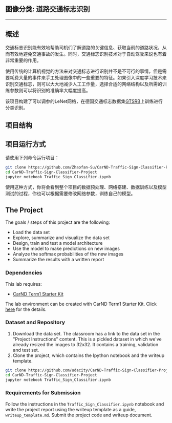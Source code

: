 ## 图像分类: 道路交通标志识别

---

概述
---

交通标志识别能有效地帮助司机们了解道路的关键信息、获取当前的道路状况，从而有效地避免交通事故的发生。同时，交通标志识别技术对于自动驾驶来说也有着非常重要的作用。

使用传统的计算机视觉的方法来对交通标志进行识别并不是不可行的事情，但是需要耗费大量的事件来手工处理图像中的一些重要的特征。如果引入深度学习技术来识别交通标志，则可以大大地减少人工工作量，选择合适的网络结构以及所需的训练参数则可以将识别的准确率大幅度提高。

该项目构建了可以调参的LeNet网络，在德国交通标志数据集[GTSRB](http://benchmark.ini.rub.de/?section=gtsrb&subsection=dataset)上训练进行分类识别。

项目结构
---


项目运行方式
---

请使用下列命令运行项目：
```sh
git clone https://github.com/Zhaofan-Su/CarND-Traffic-Sign-Classifier-Project.git
cd CarND-Traffic-Sign-Classifier-Project
jupyter notebook Traffic_Sign_Classifier.ipynb
```
使用这种方式，你将会看到整个项目的数据预处理、网络搭建、数据训练以及模型测试的过程，你也可以根据需要修改网络参数，训练自己的模型。


The Project
---
The goals / steps of this project are the following:
* Load the data set
* Explore, summarize and visualize the data set
* Design, train and test a model architecture
* Use the model to make predictions on new images
* Analyze the softmax probabilities of the new images
* Summarize the results with a written report

### Dependencies
This lab requires:

* [CarND Term1 Starter Kit](https://github.com/udacity/CarND-Term1-Starter-Kit)

The lab environment can be created with CarND Term1 Starter Kit. Click [here](https://github.com/udacity/CarND-Term1-Starter-Kit/blob/master/README.md) for the details.

### Dataset and Repository

1. Download the data set. The classroom has a link to the data set in the "Project Instructions" content. This is a pickled dataset in which we've already resized the images to 32x32. It contains a training, validation and test set.
2. Clone the project, which contains the Ipython notebook and the writeup template.
```sh
git clone https://github.com/udacity/CarND-Traffic-Sign-Classifier-Project
cd CarND-Traffic-Sign-Classifier-Project
jupyter notebook Traffic_Sign_Classifier.ipynb
```

### Requirements for Submission
Follow the instructions in the `Traffic_Sign_Classifier.ipynb` notebook and write the project report using the writeup template as a guide, `writeup_template.md`. Submit the project code and writeup document.


